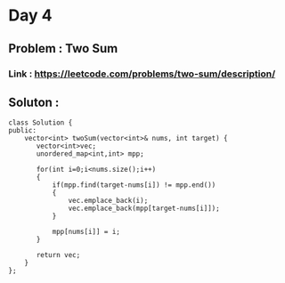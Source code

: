 

# Day 4

## Problem : Two Sum

### Link : https://leetcode.com/problems/two-sum/description/

## Soluton : 

```
class Solution {
public:
    vector<int> twoSum(vector<int>& nums, int target) {
       vector<int>vec;
       unordered_map<int,int> mpp;

       for(int i=0;i<nums.size();i++)
       {
           if(mpp.find(target-nums[i]) != mpp.end())
           {
               vec.emplace_back(i);
               vec.emplace_back(mpp[target-nums[i]]);
           }

           mpp[nums[i]] = i;
       }

       return vec;
    }
};

```


